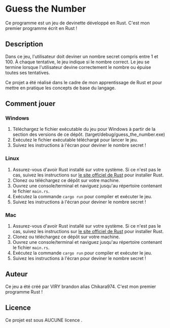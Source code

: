 # Guess the Number

Ce programme est un jeu de devinette développé en Rust. C'est mon premier programme écrit en Rust !

## Description

Dans ce jeu, l'utilisateur doit deviner un nombre secret compris entre 1 et 100. À chaque tentative, le jeu indique si le nombre  correct. Le jeu se termine lorsque l'utilisateur devine correctement le nombre ou épuise toutes ses tentatives.

Ce projet a été réalisé dans le cadre de mon apprentissage de Rust et pour mettre en pratique les concepts de base du langage.

## Comment jouer

### Windows

1. Téléchargez le fichier exécutable du jeu pour Windows à partir de la section des versions de ce dépôt. (target/debug/guess_the_number.exe)
2. Exécutez le fichier exécutable téléchargé pour lancer le jeu.
3. Suivez les instructions à l'écran pour deviner le nombre secret !

### Linux

1. Assurez-vous d'avoir Rust installé sur votre système. Si ce n'est pas le cas, suivez les instructions sur [le site officiel de Rust](https://www.rust-lang.org/tools/install) pour installer Rust.
2. Clonez ou téléchargez ce dépôt sur votre machine.
3. Ouvrez une console/terminal et naviguez jusqu'au répertoire contenant le fichier `main.rs`.
4. Exécutez la commande `cargo run` pour compiler et exécuter le jeu.
5. Suivez les instructions à l'écran pour deviner le nombre secret !

### Mac

1. Assurez-vous d'avoir Rust installé sur votre système. Si ce n'est pas le cas, suivez les instructions sur [le site officiel de Rust](https://www.rust-lang.org/tools/install) pour installer Rust.
2. Clonez ou téléchargez ce dépôt sur votre machine.
3. Ouvrez une console/terminal et naviguez jusqu'au répertoire contenant le fichier `main.rs`.
4. Exécutez la commande `cargo run` pour compiler et exécuter le jeu.
5. Suivez les instructions à l'écran pour deviner le nombre secret !

## Auteur

Ce jeu a été créé par VIRY brandon alias Chikara974. C'est mon premier programme Rust !

## Licence

Ce projet est sous AUCUNE licence .
